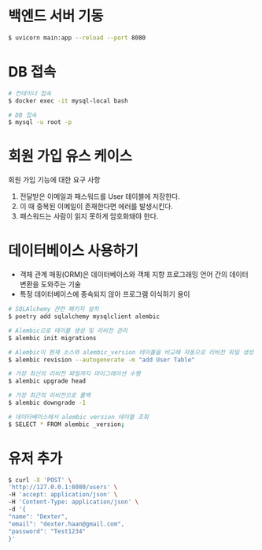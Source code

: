 # 백엔드 서버 기동
```bash
$ uvicorn main:app --reload --port 8080
```

# DB 접속
```bash
# 컨테이너 접속
$ docker exec -it mysql-local bash

# DB 접속
$ mysql -u root -p
```

# 회원 가입 유스 케이스

회원 가입 기능에 대한 요구 사항

1. 전달받은 이메일과 패스워드를 User 테이블에 저장한다.
2. 이 때 중복된 이메일이 존재한다면 에러를 발생시킨다.
3. 패스워드는 사람이 읽지 못하게 암호화돼야 한다.

# 데이터베이스 사용하기

- 객체 관계 매핑(ORM)은 데이터베이스와 객체 지향 프로그래밍 언어 간의 데이터 변환을 도와주는 기술
- 특정 데이터베이스에 종속되지 않아 프로그램 이식하기 용이

```bash
# SQLAlchemy 관련 패키지 설치
$ poetry add sqlalchemy mysqlclient alembic

# Alembic으로 테이블 생성 및 리비전 관리
$ alembic init migrations

# Alembic이 현재 소스와 alembic_version 테이블을 비교해 자동으로 리비전 파일 생성
$ alembic revision --autogenerate -m "add User Table"

# 가장 최신의 리비전 파일까지 마이그레이션 수행
$ alembic upgrade head

# 가장 최근의 리비전으로 롤백
$ alembic downgrade -1

# 데이터베이스에서 alembic version 테이블 조회
$ SELECT * FROM alembic _version;
```

# 유저 추가
```bash
$ curl -X 'POST' \
'http://127.0.0.1:8080/users' \
-H 'accept: application/json' \
-H 'Content-Type: application/json' \
-d '{
"name": "Dexter",
"email": "dexter.haan@gmail.com",
"password": "Test1234"
}'
```